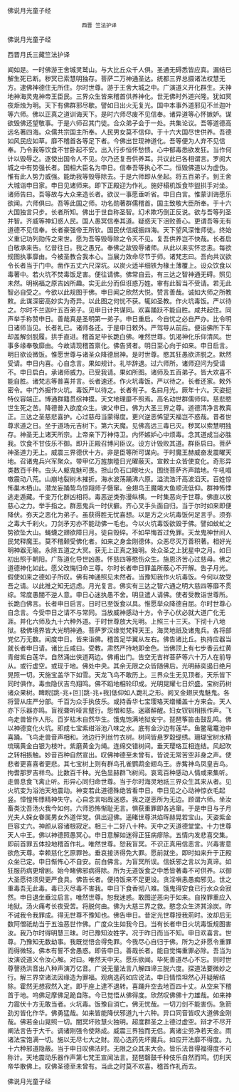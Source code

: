   佛说月光童子经  

                        　　西晋 竺法护译  

佛说月光童子经  

西晋月氏三藏竺法护译  

闻如是。一时佛游王舍城灵鹫山。与大比丘众千人俱。圣通无碍悉皆应真。漏结已解生死已断。秽冥已索慧明独存。菩萨二万神通圣达。统都三界总摄诸法权慧无方。逮佛神德住无所住。尔时世尊。游于王舍大城之中。广演道义开化群生。天神地神海灵鬼神帝王臣民。三界众生皆来稽首供养神化。世无佛时外道兴隆。犹如冥夜炬烛为明。天下有佛群邪尽歇。譬如日出火无复光。国中本事外道邪见不兰迦叶等六师。佛以正真之道训诲天下。是时六师尽废不见信奉。诸异道等心怀嫉妒。谋欲毁佛还望敬事。于是六师召其门徒。合众弟子会于一处。共集论议。吾等道德高远名著四海。众儒共宗国主所奉。人民男女莫不信仰。于十六大国尽世供养。吾德如风民应如草。靡不稽首各等足下者。今佛出世现神道化。吾等便为人弃不见信奉。乃令我等饮食不甘卧起不安。出入行步恒怀愁愦。心中郁毒悉欲发狂。当作何计以毁辱之。逐使出国令人不见。尔乃还复吾供养耳。共议此已各相谓言。罗阅大城之中有势强长者。国相大臣名为申日。信奉吾等执心不二。恒毁佛道以为虚伪。惟有此人势力威强。能助我等毁辱除去。于是六师即从坐起。将五百弟子。到王舍大城诣申日家。申日见诸师来。即下正殿迎为作礼。施好榻机饭食毕盥拱手对坐。诸师告曰。吾等故与大众来造长者。欲议一事愿垂听省。申日白言。惟蒙训诲愿乐欲闻。六师俱曰。吾等此国之师。功名勋著群儒稽首。国主致敬大臣所奉。于十六大国独言只步。长者所知。佛出于世自称圣智。幻术欺巧倒正反说。欲与吾等列圣并智。齐威等神幻惑人民。国人愚冥信奉其道。疑惑天下沮败善心。更谓吾等无有道德不见信奉。长者豪强帝王所钦。国民伏信威振四海。天下望风深惟师徒。终始义重记功列勋传之来世。愿为吾等毁辱除之令灭不见。复吾供养岂不快哉。长者启白敬承来告。忆昔往日。我之愚兄。奉佛之故毁辱诸师。从此以来实怀忿恚。每欲规图执事靡由。今被圣教合我本心。当展力效命尽节于师。诸梵志曰。吾向共议欲令长者当于门中。凿作五丈六尺深坑。以炭火适半细铁为椽土薄覆上。设众饮食以毒著中。若火坑不焚毒饭足害。便往请佛。佛常自云。有三达之智神通无碍。照见未然。明祸福之原吉凶所趣。实无此分而但诳惑万姓。审有此智当不受请。若无此智必自受之。今欲以此规图于佛。申日闻之欣然大悦。赞言善哉。诚如大师之所教敕。此谋深密高妙实为奇异。以此图之何忧不获。辄如圣教。作火坑毒饭。严以待之。尔时不兰迦叶五百弟子。见申日计共谋同。欢喜踊跃不能自胜。咸共起住。同声举手称赞申日。善哉真是圣明第一弟子。申日重启。今自忧之必自严办。比令明日诸师当见。长者礼已。诸师各还。于是申日敕外。严驾导从前后。便诣佛所下车却盖解剑脱履。拱手直进。稽首足毕长跪白佛。唯然世尊。饥渴神化乐仰清风。世事多缘奉敬靡由。今故请现稽首禀化。佛告贤者。明日至心向于如来。申日启言。明日欲设微饭。惟愿世尊与诸圣众降德屈神。是时世尊。愍其狂愚欲济脱之。默然受请。申日内喜。心自念言。果如规计。礼毕辞退。过六师所。诸师迎问为受请不。申日启白。承诸师威力。已受我请。果如所图。诸师及五百弟子。皆大欢喜不能自胜。诸梵志等普喜并言。长者速还。作火坑毒饭。严以待之。长者还家。敕外密令。中门外掘作火坑。毒饭严以待之。长者有子。名曰月光。厥年十六。天姿挺特仪容端正。博通群籍贯综神摸。天文地理靡不照焉。高名动世群儒师仰。慈悲愍世生死之苦。降德普入欲度众生。谏父申日。佛为大圣三界之尊。道德清净言教真正。三达之圣慈悲喜护。心过慈母当蒙得度。更兴逆恶悕望天福岂不惑哉。昔者世尊求道之日。坐于道场元吉树下。第六天魔。见佛高远三毒已灭。秽冥以索慧明独存。神圣无上诸天所宗。上帝亲下万神侍卫。内怀嫉妒心中烦毒。念其道成当必胜我。饮食不甘伎乐不御。即升正殿召博问臣议。设方计毁败其道。群臣启曰。菩萨神圣道力无上。威震三界德伏十方。非是臣等所可谋向。于时魔王赫威奋发震曜天地。召诸鬼兵兴军聚众。带甲亿万旌旗曀日光曜蔽天。宣敕士众皆使变化。奇形异类数百千种。虫头人躯鬼魅可畏。担山负石口眼吐火。围绕菩萨齐声踏地。牛吼唱噭震动八荒。山崩地裂树木摧折。海水波荡踊沸六原。溢流浩汗高波滔天。百姓惊怖巢木栖山。潜龙妄踊鸷鸟惊翔师子慑窜。金翅鸟王魔竭大鱼顺流低仰。群神怖悸逃走遁藏。千变万化群凶相将。毒恶逆类弥漫纵横。一时集恶向于世尊。佛直以放慈心之力。举手指之。群恶鬼兵一时伏擗。齐心叉手头面自归。当于尔时如来即便降伏。弥天之恶化为弟子。虽获得胜无忧喜想。以是方之火坑毒饭何足言乎。须弥之毒大千刹火。刀剑矛刃亦不能动佛一毛也。今以火坑毒饭欲毁于佛。譬如蚊虻之势欲坠大山。蝇蠛之翅欲障日月。徒自毁碎。不如早悔首过免罪。天龙鬼神世间人民梵释魔王。莫不稽颡受佛化者。如来之身金刚德体。众恶尽灭万善积著。相好光明神器无喻。永除五道之大冥。获无上正真之独明。处众圣之上犹星中之月。如日初出照于朝阳。广陈道化导世凶愚。怀慈四等愍伤众生。施恩济苦心过慈母。佛之道德神化如此。愿父改悔归命三尊。尔时长者申日罪盖所蔽心不开解。告子月光。假使如来之德如子所叹。佛有神通照见未然者。当豫知我作火坑毒饭。今何以故受吾之请。以此推之知无远虑。月光复言。佛实有三达之智六通之明大慈四等靡不贯综。常度愚闇不逆人意。申日心迷执愚不舍。明旦遣人请佛。使者受教诣世尊所。长跪白佛言。长者申日启言。日时已至饭食以具。惟愿举众降德自屈。尔时世尊心自念言。今受申日之请不与常同。当放威神感动十方。令子心伏必就大道广化无涯。并化六师及九十六种外道。于时世尊放大光明。上照三十三天。下彻十八地狱。极佛境界皆大光明神通。菩萨罗汉缘觉梵释天王。海灵地祇及诸鬼兵。各将部党亿万无数。闻度申日。皆来诣佛。稽首足毕翼从左右。佛告诸比丘。执持应器当就长者申日请。诸比丘咸曰。受教。肃然严持地即金色。当佛顶上有七步香云红黄青绀紫白莲华。自然涌出侠道两边。佛甫出门。告空无吉祥菩萨等六十万人在前导从。或行虚空。或现于地。佛处中央。其余无限之众皆随佛后。光明赫奕遏日绝月晃照一切。天施宝盖华下如雪。天龙飞鸟不敢历上。三界众生无见顶者。天乐皆下同时俱作。毒虫隐伏吉鸟翔鸣。佛不蹈地相轮印成。光明晃耀七日炽盛。宝树药树诸众果树。睥睨[跳-兆+叵][跳-兆+我]低仰如人跪礼之形。阅叉金翅厌鬼魅鬼。各将营从庄严分部。千百为众手执伎乐。或持香华七宝璎珞天缯幡盖十方来会。天人亦下乐器亦鸣。盲视聋听哑言躄行。怨憎和慈。迷寤醉醒。妇女钗钏相掁作声。飞鸟走兽皆作人形。百岁枯木自然华生。饿鬼饱满地狱安宁。琵琶筝笛击鼓乱鸣。佛以神德变化火坑。即成七宝紫绀浴池八味之水。底有金沙边有莲华。鱼鳖鼋鼍池中喜踊。飞鸟走兽音声相和。池边行列丝竹衣树。树间皆悬罗縠缇绣。珊瑚宝树水精琉璃黄金白银为枝叶。紫磨黄金为绳。连绵交错树间。垂天璎珞互相连结。风起吹之转相掁触。妙音百种自然宣出。叹佛神德至未曾有。皆说无常苦空非身之声。使悲者更喜喜者更悲。其七宝树上则有群鸟孔雀鹦鹉金翅鸟王。赤觜神鸟凤皇吉鸟。拘耆那罗吉祥鸟。比数百千种。光色显赫群飞树间。哀鸾百种感动人情咸来集听。走兽息食飞禽止听。形异心同归命世尊。当于尔时海灵地祇三界众生其来从者。见火坑变为浴池天地震动。神变若此道德殊绝皆看申日。申日见之心动神惊衣毛起竖。慞惶怖悸精神失守。心自念言咄哉迷惑。我之逆恶所为无边。顾谓六师。坐汝畜类沈吾汤火我今如何。六师恐怖惭耻无言。惧获重罪即各逃窜。于是申日与子月光夫人婇女眷属男女外道伴党。俱出迎佛。遥睹世尊洪焰晖赫晃若宝山。天姿紫金巨容丈六。神颜从容诸根寂定。相三十二好八十种。天中之天道德堂堂。十力世尊天人中王。佛以神德照愚冥心。申日意解如迷得正狂病瘳除。五情内发悲喜交集。即前首罪五体投地稽首作礼。唯然世尊。恕我盲冥。不识正真用信恶言。兴毒害意欲危天尊。幸赖慈化乞原罪咎。垂哀接济得免大罪。愿前就坐。即时如来升于正殿众坐已定。申日惭怖心不自安。前白佛言。为盲冥所误。信妖邪之言以为真谛。如狂服药病更增剧。始今睹佛邪病得除。所为无道饭食之中悉皆著毒不可供养。以御大圣愿待须臾更严食具。佛告长者。便持饭来不足更设。贪淫嗔恚愚痴邪见。世之重毒吾无此毒。毒已灭尽毒不害我。申日下食香彻八难。饿鬼得安食已行水众会寂然。申日退坐垂泣启言。唯然世尊。恕我迷惑。敢图逆恶向于如来。自揆罪重应入地狱。汤火痛考长夜受苦。将脱何由。佛为大慈三界之救。愍念众生济其涂炭。昨不诫我令我罪成。得无世尊不豫知也。佛告申日。昔定光世尊授我莂时。汝却后无数阿僧祇劫当于五浊恶世作佛。广度众生如我今日。当有长者申日火坑毒饭规图害汝。我乃尔时得明慧三昧。时已豫知汝姓字。况于昨日而当不知。申日欢喜言。世尊。乃豫知无数劫事。我既觉悟会得免罪。今我尽心自归于佛。所为之非愿令重罪而得微轻。佛本有誓不舍愚惑。即告申日。善哉长者。能自觉悔重罪必除。吾当为汝演说道义令汝心解。对曰。唯然天中天。愿乐欲闻。毕死善道尽心不忘。则时世尊謦扬洪音出八种声演万亿音。广说无量法言八解四谛三脱六度。探道法要微妙之行。解三界空诸法因缘造为罪福。观病选药如应说法。申日情悟坦然心开疑解结除。霍然无想寂然入定。即于座上逮不退转。喜踊升空去地百四十丈。从空来下稽首于地。呜佛足摩佛足跪自陈。今已觉悟从佛得度。欣然叹佛佛十力雄哉。如来神力震伏十方无敢当者。火坑毒。饭豫自消亡。佛无忧哉。一切刀剑不能害伤。急箭劲刃皆化作华。佛勇猛哉。如来皆能降伏邪道九十六种。异口同音皆叹大道佛金刚哉。佛若金山晃照一切。闇冥坏败慧火独明。超度群圣之上德过虚空。辩才不尽开阐法言告于大千。调诸刚强令使熟成。威震三界独而无侣。离诸尘劳净若天金。雨诸法宝饱满一切。施以无尽七大之财。观心选药先坏魔兵。如应开法靡不得度。九十六种邪道隐蔽。当于申日叹佛法时。无限之众其来大会。皆乐法音得福得度不可称计。天地震动乐器作声第七梵王宣闻法言。琵琶磬鼓千种伎乐自然而鸣。忉利天帝华散佛上。叹佛圣德至未曾有。当此之时莫不欢喜。稽首作礼而去。  

佛说月光童子经  
